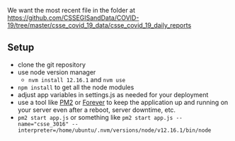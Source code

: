 We want the most recent file in the folder at https://github.com/CSSEGISandData/COVID-19/tree/master/csse_covid_19_data/csse_covid_19_daily_reports

## Setup
- clone the git repository
- use node version manager
  - `nvm install 12.16.1` and `nvm use`
- `npm install` to get all the node modules
- adjust app variables in settings.js as needed for your deployment
- use a tool like [PM2](https://github.com/Unitech/pm2) or [Forever](https://github.com/foreverjs/forever) to keep the application up and running on your server even after a reboot, server downtime, etc.
- `pm2 start app.js` or something like `pm2 start app.js --name="csse_3016" --interpreter=/home/ubuntu/.nvm/versions/node/v12.16.1/bin/node`